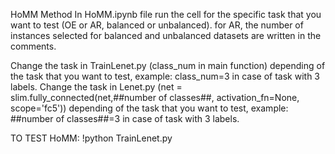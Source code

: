 HoMM Method
In HoMM.ipynb file run the cell for the specific task that you want to test (OE or AR, balanced or unbalanced). for AR, the number of instances selected for balanced and unbalanced datasets are written in the comments.



Change the task in TrainLenet.py (class_num in main function) depending of the task that you want to test, example: class_num=3 in case of task with 3 labels.
Change the task in Lenet.py (net = slim.fully_connected(net,##number of classes##, activation_fn=None, scope='fc5')) depending of the task that you want to test, example: ##number of classes##=3 in case of task with 3 labels.

TO TEST HoMM: !python TrainLenet.py

